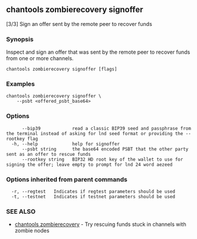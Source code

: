 ## chantools zombierecovery signoffer

[3/3] Sign an offer sent by the remote peer to recover funds

### Synopsis

Inspect and sign an offer that was sent by the remote
peer to recover funds from one or more channels.

```
chantools zombierecovery signoffer [flags]
```

### Examples

```
chantools zombierecovery signoffer \
	--psbt <offered_psbt_base64>
```

### Options

```
      --bip39            read a classic BIP39 seed and passphrase from the terminal instead of asking for lnd seed format or providing the --rootkey flag
  -h, --help             help for signoffer
      --psbt string      the base64 encoded PSBT that the other party sent as an offer to rescue funds
      --rootkey string   BIP32 HD root key of the wallet to use for signing the offer; leave empty to prompt for lnd 24 word aezeed
```

### Options inherited from parent commands

```
  -r, --regtest   Indicates if regtest parameters should be used
  -t, --testnet   Indicates if testnet parameters should be used
```

### SEE ALSO

* [chantools zombierecovery](chantools_zombierecovery.md)	 - Try rescuing funds stuck in channels with zombie nodes

